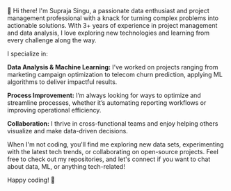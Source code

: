 👋 Hi there! I'm Supraja Singu, a passionate data enthusiast and project management professional with a knack for turning complex problems into actionable solutions. With 3+ years of experience in project management and data analysis, I love exploring new technologies and learning from every challenge along the way.

I specialize in:

   **Data Analysis & Machine Learning:** I’ve worked on projects ranging from marketing campaign optimization to telecom churn prediction, applying ML algorithms to deliver impactful results.
   
   **Process Improvement:** I’m always looking for ways to optimize and streamline processes, whether it’s automating reporting workflows or improving operational efficiency.
   
   **Collaboration:** I thrive in cross-functional teams and enjoy helping others visualize and make data-driven decisions.
    
When I'm not coding, you'll find me exploring new data sets, experimenting with the latest tech trends, or collaborating on open-source projects. Feel free to check out my repositories, and let's connect if you want to chat about data, ML, or anything tech-related!

Happy coding! 🚀
